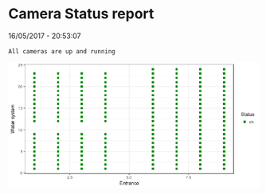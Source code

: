 Camera Status report
================
16/05/2017 - 20:53:07

    All cameras are up and running

![](camreport_files/figure-markdown_github/unnamed-chunk-2-1.png)
